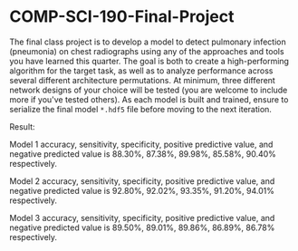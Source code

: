 # COMP-SCI-190-Final-Project

The final class project is to develop a model to detect pulmonary infection (pneumonia) on chest radiographs using any of the approaches and tools you have learned this quarter. The goal is both to create a high-performing algorithm for the target task, as well as to analyze performance across several different architecture permutations. At minimum, three different network designs of your choice will be tested (you are welcome to include more if you've tested others). As each model is built and trained, ensure to serialize the final model `*.hdf5` file before moving to the next iteration.

Result:

Model 1 accuracy, sensitivity, specificity, positive predictive value, and negative predicted value is 88.30%, 87.38%, 89.98%, 85.58%, 90.40% respectively. 

Model 2 accuracy, sensitivity, specificity, positive predictive value, and negative predicted value is 92.80%, 92.02%, 93.35%, 91.20%, 94.01% respectively. 

Model 3 accuracy, sensitivity, specificity, positive predictive value, and negative predicted value is 89.50%, 89.01%, 89.86%, 86.89%, 86.78% respectively.
